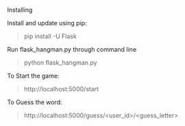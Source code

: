 Installing

Install and update using pip:

> pip install -U Flask

Run flask_hangman.py through command line

> python flask_hangman.py

To Start the game:
> http://localhost:5000/start

To Guess the word:
> http://localhost:5000/guess/<user_id>/<guess_letter>

